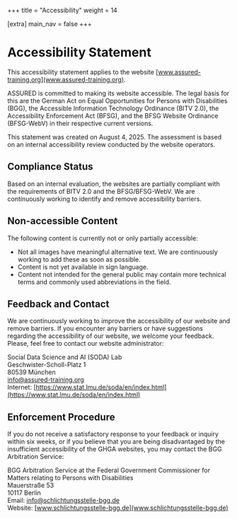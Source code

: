 +++
title = "Accessibility"
weight = 14

[extra]
main_nav = false
+++

# Accessibility Statement

This accessibility statement applies to the website [www.assured-training.org](www.assured-training.org).

ASSURED is committed to making its website accessible. The legal basis for this are the German Act on Equal Opportunities for Persons with Disabilities (BGG), the Accessible Information Technology Ordinance (BITV 2.0), the Accessibility Enforcement Act (BFSG), and the BFSG Website Ordinance (BFSG-WebV) in their respective current versions.

This statement was created on August 4, 2025. The assessment is based on an internal accessibility review conducted by the website operators.

## Compliance Status
Based on an internal evaluation, the websites are partially compliant with the requirements of BITV 2.0 and the BFSG/BFSG-WebV. We are continuously working to identify and remove accessibility barriers.

## Non-accessible Content
The following content is currently not or only partially accessible:

- Not all images have meaningful alternative text. We are continuously working to add these as soon as possible.
- Content is not yet available in sign language.
- Content not intended for the general public may contain more technical terms and commonly used abbreviations in the field.
 
## Feedback and Contact
We are continuously working to improve the accessibility of our website and remove barriers. If you encounter any barriers or have suggestions regarding the accessibility of our website, we welcome your feedback. Please, feel free to contact our website administrator:

Social Data Science and AI (SODA) Lab <br>
Geschwister-Scholl-Platz 1 <br>
80539 München <br>
info@assured-training.org <br>
Internet: [https://www.stat.lmu.de/soda/en/index.html](https://www.stat.lmu.de/soda/en/index.html)

## Enforcement Procedure
If you do not receive a satisfactory response to your feedback or inquiry within six weeks, or if you believe that you are being disadvantaged by the insufficient accessibility of the GHGA websites, you may contact the BGG Arbitration Service:

BGG Arbitration Service
at the Federal Government Commissioner for Matters relating to Persons with Disabilities <br>
Mauerstraße 53 <br>
10117 Berlin <br>
Email: info@schlichtungsstelle-bgg.de <br>
Website: [www.schlichtungsstelle-bgg.de](www.schlichtungsstelle-bgg.de)
